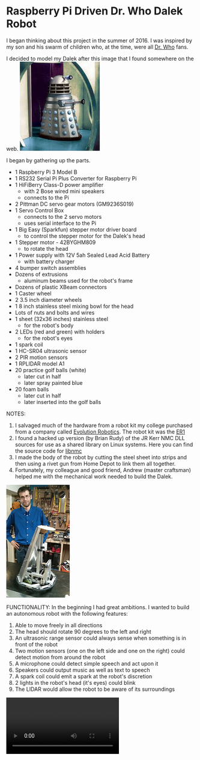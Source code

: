 # Raspberry Pi Driven Dr. Who Dalek Robot
I began thinking about this project in the summer of 2016.
I was inspired by my son and his swarm of children who,
at the time, were all [Dr. Who](https://en.wikipedia.org/wiki/Doctor_Who) fans.

I decided to model my Dalek after this image that I found somewhere on the web.
![Dalek photo](/images/blueandgreydalek.jpg) 

I began by gathering up the parts.
* 1 Raspberry Pi 3 Model B
* 1 RS232 Serial Pi Plus Converter for Raspberry Pi
* 1 HiFiBerry Class-D power amplifier
    * with 2 Bose wired mini speakers
    * connects to the Pi
* 2 Pittman DC servo gear motors (GM9236S019) 
* 1 Servo Control Box
    * connects to the 2 servo motors
    * uses serial interface to the Pi 
* 1 Big Easy (Sparkfun) stepper motor driver board
    * to control the stepper motor for the Dalek's head
* 1 Stepper motor - 42BYGHM809
    * to rotate the head
* 1 Power supply with 12V 5ah Sealed Lead Acid Battery
    * with battery charger
* 4 bumper switch assemblies
* Dozens of extrusions
    * aluminum beams used for the robot's frame
* Dozens of plastic XBeam connectors
* 1 Caster wheel
* 2 3.5 inch diameter wheels
* 1 8 inch stainless steel mixing bowl
    for the head
* Lots of nuts and bolts and wires
* 1 sheet (32x36 inches) stainless steel
    * for the robot's body
* 2 LEDs (red and green) with holders
    * for the robot's eyes
* 1 spark coil
* 1 HC-SR04 ultrasonic sensor
* 2 PIR motion sensors
* 1 RPLIDAR model A1
* 20 practice golf balls (white)
    * later cut in half
    * later spray painted blue
* 20 foam balls
    * later cut in half
    * later inserted into the golf balls

NOTES: 
1.  I salvaged much of the hardware from a robot kit my college purchased
from a company called [Evolution Robotics](https://en.wikipedia.org/wiki/Evolution_Robotics). 
The robot kit was the [ER1](https://web.archive.org/web/20120910134427/http://www.evolution.com/er1/)
2. I found a hacked up version (by Brian Rudy) of the JR Kerr NMC DLL
sources for use as a shared library on Linux systems. Here you can find the
source code for [libnmc](http://www.praecogito.com/%7Ebrudy/blue_cube/software.html)
3.  I made the body of the robot by cutting the steel sheet into strips
and then using a rivet gun from Home Depot to link them all together.
4.  Fortunately, my colleague and good friend, Andrew (master craftsman) 
helped me with the mechanical work needed to build the Dalek. 

![Andrew Photo](/images/Andrew.jpg)

FUNCTIONALITY:
In the beginning I had great ambitions. I wanted to build an autonomous
robot with the following features:
1.  Able to move freely in all directions
2.  The head should rotate 90 degrees to the left and right
3.  An ultrasonic range sensor could always sense when something is
in front of the robot
4.  Two motion sensors (one on the left side and one on the right)
could detect motion from around the robot
5.  A microphone could detect simple speech and act upon it
6.  Speakers could output music as well as text to speech
7.  A spark coil could emit a spark at the robot's discretion
8.  2 lights in the robot's head (it's eyes) could blink
9.  The LIDAR would allow the robot to be aware of its surroundings

![Dalek Video](/videos/dalek.mp4)

